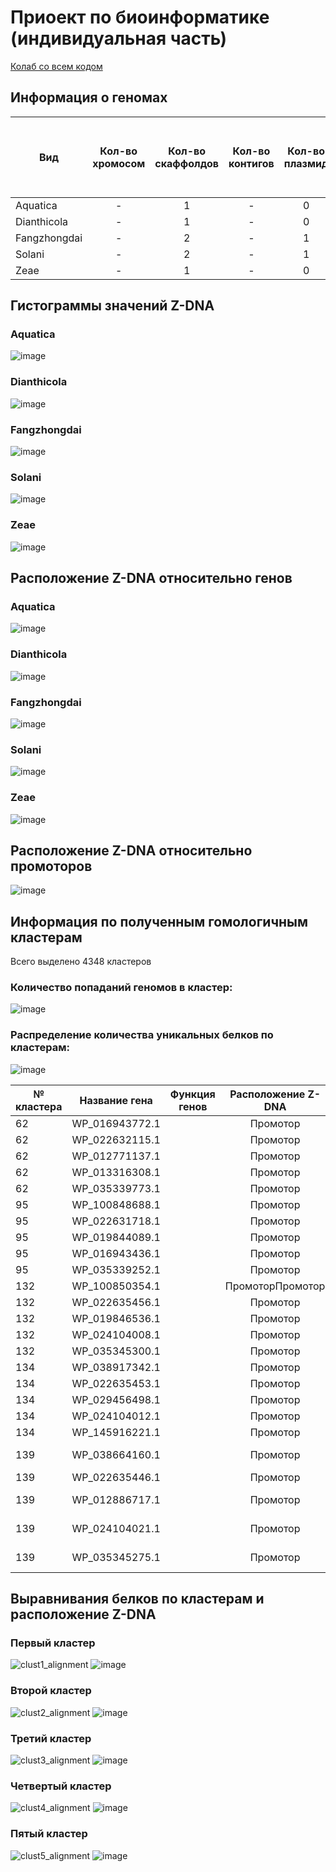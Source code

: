 # Приоект по биоинформатике (индивидуальная часть)

[Колаб со всем кодом](https://colab.research.google.com/drive/1r0bRuXLZR9j4nlHghVhj_w9_0ujJNb_R?usp=sharing)

## Информация о геномах
| Вид       | Кол-во хромосом | Кол-во скаффолдов | Кол-во контигов | Кол-во плазмид | Общая длина последовательностей | Кол-во аннотированных генов | Доля аннотированных генов в геноме | Кол-во участков с zh-score >500 | Общая длина участков с zh-score >500 |
| ------------- |:---------------:| :---------------:| :------------------:| :------------------:| :------------------:| :------------------:| :------------------:| :------------------:| :------------------:|
| Aquatica   |-|1|-|0|4501560|4082|86.86%|26934|289572|
| Dianthicola   |-|1|-|0|4909058|4453|86.52%|31583|334317|
| Fangzhongdai   |-|2|-|1|5027163|4449|86.95%|35246|372150|
| Solani   |-|2|-|1|4918850|4332|87.87%|32511|343881|
| Zeae   |-|1|-|0|4740052|4216|86.46%|20219|216063|

## Гистограммы значений Z-DNA
### Aquatica
![image](https://user-images.githubusercontent.com/61655850/173865380-78aa530b-ccf4-4986-b711-57df3ad16aac.png)
### Dianthicola
![image](https://user-images.githubusercontent.com/61655850/173865449-a05d98ad-0eb1-4fb5-8f6f-ab561d8bdeaf.png)
### Fangzhongdai
![image](https://user-images.githubusercontent.com/61655850/173865542-eab291d7-b88c-4ebd-9a45-63e6dce01bc5.png)
### Solani
![image](https://user-images.githubusercontent.com/61655850/173865583-81dd9e63-146d-4e42-862a-da12e8ef6094.png)
### Zeae
![image](https://user-images.githubusercontent.com/61655850/173865648-2e92f802-98be-45b9-82c6-bd954d7187b6.png)


## Расположение Z-DNA относительно генов
### Aquatica
![image](https://user-images.githubusercontent.com/61655850/173858900-0ab38321-980a-43a2-b84e-202ac6fdc0b7.png)
### Dianthicola
![image](https://user-images.githubusercontent.com/61655850/173858979-d07a41e8-367f-475b-82c8-7e59b0749c70.png)
### Fangzhongdai
![image](https://user-images.githubusercontent.com/61655850/173859078-4e23ecaa-074c-4004-b9b1-0bd2137b8a8d.png)
### Solani
![image](https://user-images.githubusercontent.com/61655850/173859144-7eae5ec3-1b6e-4bfd-84a9-36adec16c457.png)
### Zeae
![image](https://user-images.githubusercontent.com/61655850/173859200-a97abad2-6e19-4f7d-b539-365155bd6dc1.png)

## Расположение Z-DNA относительно промоторов
![image](https://user-images.githubusercontent.com/61655850/173859326-3ed7f540-b4df-43b5-a4af-b81de7559028.png)

## Информация по полученным гомологичным кластерам
Всего выделено 4348 кластеров

### Количество попаданий геномов в кластер:
![image](https://user-images.githubusercontent.com/61655850/173917885-f3bfe337-2c94-424e-86bb-029d70bdac4f.png)

### Распределение количества уникальных белков по кластерам:
![image](https://user-images.githubusercontent.com/61655850/173917992-2ee7e004-783c-45f1-93a4-6c955d37510b.png)

|№ кластера|Название гена|Функция генов|Расположение Z-DNA|Z-Score|
|---|:---:|:---:|:---:|:---:|
|62|WP_016943772.1||Промотор|883.5764|
|62|WP_022632115.1||Промотор|883.5764|
|62|WP_012771137.1||Промотор|883.5764|
|62|WP_013316308.1||Промотор|883.5764|
|62|WP_035339773.1||Промотор|883.5764|
|95|WP_100848688.1||Промотор|980.8116|
|95|WP_022631718.1||Промотор|980.8116|
|95|WP_019844089.1||Промотор|3428.529|
|95|WP_016943436.1||Промотор|3428.529|
|95|WP_035339252.1||Промотор|2752.447|
|132|WP_100850354.1||ПромоторПромотор|1122.597|
|132|WP_022635456.1||Промотор|1122.597|
|132|WP_019846536.1||Промотор|2945.877|
|132|WP_024104008.1||Промотор|1122.597|
|132|WP_035345300.1||Промотор|2945.877|
|134|WP_038917342.1||Промотор|883.5764|
|134|WP_022635453.1||Промотор|883.5764|
|134|WP_029456498.1||Промотор|883.5764|
|134|WP_024104012.1||Промотор|883.5764|
|134|WP_145916221.1||Промотор|883.5764|
|139|WP_038664160.1||Промотор|883.5764, 783.823|
|139|WP_022635446.1||Промотор|883.5764|
|139|WP_012886717.1||Промотор|883.5764, 783.823|
|139|WP_024104021.1||Промотор|883.5764, 783.823|
|139|WP_035345275.1||Промотор|883.5764, 783.823|

## Выравнивания белков по кластерам и расположение Z-DNA
### Первый кластер
![clust1_alignment](https://user-images.githubusercontent.com/61655850/173920298-612cc9ce-5670-4dee-8d01-bdbf58d32d7f.png)
![image](https://user-images.githubusercontent.com/61655850/173920434-89e700d4-2565-4cdd-a72d-bd17230c8627.png)
### Второй кластер
![clust2_alignment](https://user-images.githubusercontent.com/61655850/173920457-ffab5254-40ae-446b-a83f-00c310781dea.png)
![image](https://user-images.githubusercontent.com/61655850/173920491-0afa751e-534b-400e-98dc-a6a595a98b12.png)
### Третий кластер
![clust3_alignment](https://user-images.githubusercontent.com/61655850/173920549-2bfc4d37-276c-4641-b7ea-6bd430ca7dc7.png)
![image](https://user-images.githubusercontent.com/61655850/173920592-12dc2b52-77e0-46af-a3f7-241380f82f56.png)
### Четвертый кластер
![clust4_alignment](https://user-images.githubusercontent.com/61655850/173920668-ff9b1073-98bc-48fe-9929-44bcdc22811d.png)
![image](https://user-images.githubusercontent.com/61655850/173920694-83d6f1b0-892e-494c-a73f-e028fdb2185f.png)
### Пятый кластер
![clust5_alignment](https://user-images.githubusercontent.com/61655850/173920728-fb44de86-6b02-41a2-8efd-a9aef4f0ad6b.png)
![image](https://user-images.githubusercontent.com/61655850/173920748-8981a553-ab2b-4886-a9c7-a741922deb71.png)

